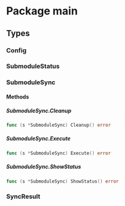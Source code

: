 # Package main

## Types

### Config

### SubmoduleStatus

### SubmoduleSync

#### Methods

##### SubmoduleSync.Cleanup

```go
func (s *SubmoduleSync) Cleanup() error
```

##### SubmoduleSync.Execute

```go
func (s *SubmoduleSync) Execute() error
```

##### SubmoduleSync.ShowStatus

```go
func (s *SubmoduleSync) ShowStatus() error
```

### SyncResult

